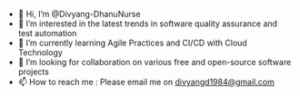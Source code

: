 - 👋 Hi, I’m @Divyang-DhanuNurse
- 👀 I’m interested in the latest trends in software quality assurance and test automation
- 🌱 I’m currently learning Agile Practices and CI/CD with Cloud Technology
- 💞️ I’m looking for collaboration on various free and open-source software projects
- 📫 How to reach me : Please email me on divyangd1984@gmail.com

<!---
Divyang-DhanuNurse/Divyang-DhanuNurse is a ✨ special ✨ repository because its `README.md` (this file) appears on your GitHub profile.
You can click the Preview link to take a look at your changes.
--->
